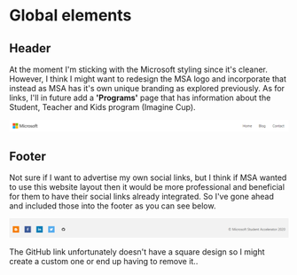 # Global elements

## Header

At the moment I'm sticking with the Microsoft styling since it's cleaner. However, I think I might want to redesign the MSA logo and incorporate that instead as MSA has it's own unique branding as explored previously. As for links, I'll in future add a **'Programs'** page that has information about the Student, Teacher and Kids program \(Imagine Cup\).

![](../../../.gitbook/assets/image%20%28151%29.png)

## Footer

Not sure if I want to advertise my own social links, but I think if MSA wanted to use this website layout then it would be more professional and beneficial for them to have their social links already integrated. So I've gone ahead and included those into the footer as you can see below.

![](../../../.gitbook/assets/image%20%28143%29.png)

The GitHub link unfortunately doesn't have a square design so I might create a custom one or end up having to remove it..

